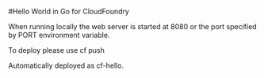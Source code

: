 #Hello World in Go for CloudFoundry

When running locally the web server is started at 8080 or the port specified by PORT environment variable.

To deploy please use
    cf push

Automatically deployed as cf-hello.

